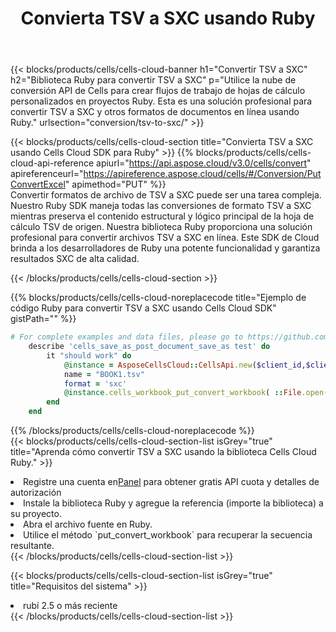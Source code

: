 ﻿---
title:  Convierta TSV a SXC usando Ruby
description:  Utilizar el SDK de Cloud Aspose.Cells para Ruby para convertir un archivo en formato TSV a un archivo en formato SXC.
kwords: Excel, Convert TSV to SXC, REST, Ruby
howto: How to convert TSV to SXC using Aspose.Cells Cloud Ruby library.
---
{{< blocks/products/cells/cells-cloud-banner h1="Convertir TSV a SXC" h2="Biblioteca Ruby para convertir TSV a SXC" p="Utilice la nube de conversión API de Cells para crear flujos de trabajo de hojas de cálculo personalizados en proyectos Ruby. Esta es una solución profesional para convertir TSV a SXC y otros formatos de documentos en línea usando Ruby." urlsection="conversion/tsv-to-sxc/" >}}

{{< blocks/products/cells/cells-cloud-section title="Convierta TSV a SXC usando Cells Cloud SDK para Ruby" >}}
{{% blocks/products/cells/cells-cloud-api-reference apiurl="https://api.aspose.cloud/v3.0/cells/convert" apireferenceurl="https://apireference.aspose.cloud/cells/#/Conversion/PutConvertExcel" apimethod="PUT" %}}
<br/>
Convertir formatos de archivo de TSV a SXC puede ser una tarea compleja. Nuestro Ruby SDK maneja todas las conversiones de formato TSV a SXC mientras preserva el contenido estructural y lógico principal de la hoja de cálculo TSV de origen. Nuestra biblioteca Ruby proporciona una solución profesional para convertir archivos TSV a SXC en línea. Este SDK de Cloud brinda a los desarrolladores de Ruby una potente funcionalidad y garantiza resultados SXC de alta calidad.

{{< /blocks/products/cells/cells-cloud-section >}}

{{% blocks/products/cells/cells-cloud-noreplacecode title="Ejemplo de código Ruby para convertir TSV a SXC usando Cells Cloud SDK" gistPath="" %}}
 
```ruby
# For complete examples and data files, please go to https://github.com/aspose-cells-cloud/aspose-cells-cloud-ruby/
    describe 'cells_save_as_post_document_save_as test' do
        it "should work" do
            @instance = AsposeCellsCloud::CellsApi.new($client_id,$client_secret,"v3.0","https://api.aspose.cloud/")
            name = "BOOK1.tsv"
            format = 'sxc'
            @instance.cells_workbook_put_convert_workbook( ::File.open(File.expand_path("data/"+name),"r")  {|io| io.read(io.size) },{:format=>format})     
        end
    end
```
 
{{% /blocks/products/cells/cells-cloud-noreplacecode %}}
<br/>
{{< blocks/products/cells/cells-cloud-section-list isGrey="true" title="Aprenda cómo convertir TSV a SXC usando la biblioteca Cells Cloud Ruby." >}}
<li> Registre una cuenta en<a href="https://dashboard.aspose.cloud/">Panel</a> para obtener gratis API cuota y detalles de autorización</li>
<li>Instale la biblioteca Ruby y agregue la referencia (importe la biblioteca) a su proyecto.</li>
<li>Abra el archivo fuente en Ruby.</li>
<li>Utilice el método `put_convert_workbook` para recuperar la secuencia resultante.</li>
{{< /blocks/products/cells/cells-cloud-section-list >}}

{{< blocks/products/cells/cells-cloud-section-list isGrey="true" title="Requisitos del sistema" >}}
<li>rubí 2.5 o más reciente</li>
{{< /blocks/products/cells/cells-cloud-section-list >}}
